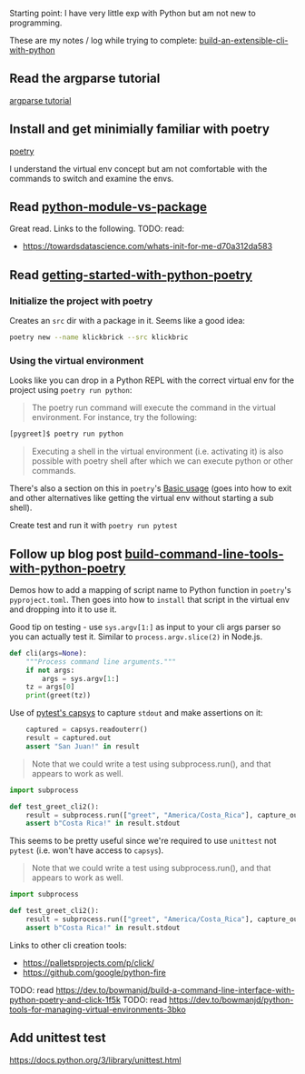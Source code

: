 Starting point: I have very little exp with Python but am not new to programming.

These are my notes / log while trying to complete: [build-an-extensible-cli-with-python](https://www.manning.com/liveproject/build-an-extensible-cli-with-python)

## Read the argparse tutorial

[argparse tutorial](https://docs.python.org/3/howto/argparse.html#concepts)

## Install and get minimially familiar with poetry

[poetry](https://python-poetry.org/docs/)

I understand the virtual env concept but am not comfortable with the commands to switch and examine the envs.

## Read [python-module-vs-package](https://dev.to/bowmanjd/python-module-vs-package-4m8e)

Great read. Links to the following. TODO: read:

- https://towardsdatascience.com/whats-init-for-me-d70a312da583

## Read [getting-started-with-python-poetry](https://dev.to/bowmanjd/getting-started-with-python-poetry-3ica)

### Initialize the project with poetry

Creates an `src` dir with a package in it. Seems like a good idea:

```sh
poetry new --name klickbrick --src klickbric
```

### Using the virtual environment

Looks like you can drop in a Python REPL with the correct virtual env for the project using `poetry run python`:

> The poetry run command will execute the command in the virtual environment. For instance, try the following:

```sh
[pygreet]$ poetry run python
```

> Executing a shell in the virtual environment (i.e. activating it) is also possible with poetry shell after which we can execute python or other commands.

There's also a section on this in `poetry`'s [Basic usage](https://python-poetry.org/docs/basic-usage/) (goes into how to exit and other alternatives like getting the virtual env without starting a sub shell).

Create test and run it with `poetry run pytest`

## Follow up blog post [build-command-line-tools-with-python-poetry](https://dev.to/bowmanjd/build-command-line-tools-with-python-poetry-4mnc)

Demos how to add a mapping of script name to Python function in `poetry`'s `pyproject.toml`. Then goes into how to `install` that script in the virtual env and dropping into it to use it.

Good tip on testing - use `sys.argv[1:]` as input to your cli args parser so you can actually test it. Similar to `process.argv.slice(2)` in Node.js.

```py
def cli(args=None):
    """Process command line arguments."""
    if not args:
        args = sys.argv[1:]
    tz = args[0]
    print(greet(tz))
```

Use of [pytest's capsys](https://docs.pytest.org/en/stable/reference.html?highlight=capsys#std-fixture-capsys) to capture `stdout` and make assertions on it:

```py
    captured = capsys.readouterr()
    result = captured.out
    assert "San Juan!" in result
```

> Note that we could write a test using subprocess.run(), and that appears to work as well.

```py
import subprocess

def test_greet_cli2():
    result = subprocess.run(["greet", "America/Costa_Rica"], capture_output=True)
    assert b"Costa Rica!" in result.stdout
```

This seems to be pretty useful since we're required to use `unittest` not `pytest` (i.e. won't have access to `capsys`).

> Note that we could write a test using subprocess.run(), and that appears to work as well.

```py
import subprocess

def test_greet_cli2():
    result = subprocess.run(["greet", "America/Costa_Rica"], capture_output=True)
    assert b"Costa Rica!" in result.stdout
```

Links to other cli creation tools:

- https://palletsprojects.com/p/click/
- https://github.com/google/python-fire

TODO: read https://dev.to/bowmanjd/build-a-command-line-interface-with-python-poetry-and-click-1f5k
TODO: read https://dev.to/bowmanjd/python-tools-for-managing-virtual-environments-3bko

## Add unittest test

https://docs.python.org/3/library/unittest.html
